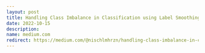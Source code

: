 ```yaml
---
layout: post
title: Handling Class Imbalance in Classification using Label Smoothing
date: 2022-10-15 
description: 
name: medium.com
redirect: https://medium.com/@nischlmhrzn/handling-class-imbalance-in-classification-using-label-smoothing-a2890622d042
---
```

